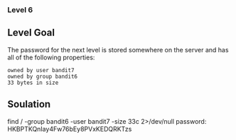 ### Level 6

## Level Goal
The password for the next level is stored somewhere on the server and has all of the following properties:

    owned by user bandit7
    owned by group bandit6
    33 bytes in size

## Soulation
find / -group bandit6 -user bandit7 -size 33c 2>/dev/null
password: HKBPTKQnIay4Fw76bEy8PVxKEDQRKTzs 
